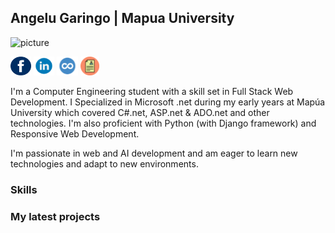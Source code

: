 ## Angelu Garingo | Mapua University

![picture](https://raw.githubusercontent.com/saadeghi/saadeghi/master/dino.gif)

<a href="https://web.facebook.com/boredpenguinn/" target="_blank"><img src="https://raw.githubusercontent.com/algaringo/algaringo/master/icon/fb.png" width="33" height="30" alt="FB"/></a> 
<a href="https://www.linkedin.com/in/algaringo/" target="_blank"><img src="https://raw.githubusercontent.com/algaringo/algaringo/master/icon/in.png" width="33" height="30" alt="in"/></a> 
<a href="https://www.coursera.org/user/ffe7d286618a6f9c8ce4fe9d7c8a4160" target="_blank"><img src="https://raw.githubusercontent.com/algaringo/algaringo/master/icon/coursera.png" width="34" height="30" alt="coursera"/></a> 
<a href="https://raw.githubusercontent.com/algaringo/algaringo/master/icon/resume.md" target="_blank"><img src="https://raw.githubusercontent.com/algaringo/algaringo/master/icon/resume.png" width="30" height="30" alt="CV"/></a>

I'm a Computer Engineering student with a skill set in Full Stack Web Development. I Specialized in Microsoft .net during my early years at Mapúa University which covered C#.net, ASP.net & ADO.net and other technologies. I'm also proficient with Python (with Django framework) and Responsive Web Development.

I'm passionate in web and AI development and am eager to learn new technologies and adapt to new environments. 


### Skills


### My latest projects


